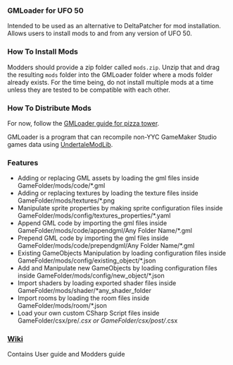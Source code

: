 ### GMLoader for UFO 50
Intended to be used as an alternative to DeltaPatcher for mod installation. Allows users to install mods to and from any version of UFO 50.

### How To Install Mods
Modders should provide a zip folder called `mods.zip`. Unzip that and drag the resulting `mods` folder into the GMLoader folder where a mods folder already exists. For the time being, do not install multiple mods at a time unless they are tested to be compatible with each other.

### How To Distribute Mods
For now, follow the [GMLoader guide for pizza tower](https://github.com/Senjay-id/GMLoader/wiki/Pizza-Tower-Guide).

GMLoader is a program that can recompile non-YYC GameMaker Studio games data using [UndertaleModLib](https://github.com/krzys-h/UndertaleModTool).

### Features
* Adding or replacing GML assets by loading the gml files inside GameFolder/mods/code/*.gml
* Adding or replacing textures by loading the texture files inside GameFolder/mods/textures/*.png
* Manipulate sprite properties by making sprite configuration files inside GameFolder/mods/config/textures_properties/*.yaml
* Append GML code by importing the gml files inside GameFolder/mods/code/appendgml/Any Folder Name/*.gml
* Prepend GML code by importing the gml files inside GameFolder/mods/code/prependgml/Any Folder Name/*.gml
* Existing GameObjects Manipulation by loading configuration files inside GameFolder/mods/config/existing_object/*.json
* Add and Manipulate new GameObjects by loading configuration files inside GameFolder/mods/config/new_object/*.json
* Import shaders by loading exported shader files inside GameFolder/mods/shader/*any_shader_folder
* Import rooms by loading the room files inside GameFolder/mods/room/*.json
* Load your own custom CSharp Script files inside GameFolder/csx/pre/*.csx or GameFolder/csx/post/*.csx

### [Wiki](https://github.com/Senjay-id/GMLoader/wiki)
Contains User guide and Modders guide